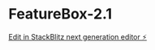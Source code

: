 # FeatureBox-2.1

[Edit in StackBlitz next generation editor ⚡️](https://stackblitz.com/~/github.com/Bharath-Kurapati/FeatureBox-2.1)